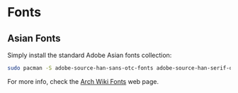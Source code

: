 # Fonts

## Asian Fonts

Simply install the standard Adobe Asian fonts collection:

```sh
sudo pacman -S adobe-source-han-sans-otc-fonts adobe-source-han-serif-otc-fonts
```

For more info, check the [Arch Wiki Fonts][arch_wiki_fonts] web page.


[arch_wiki_fonts]: https://wiki.archlinux.org/index.php/fonts
